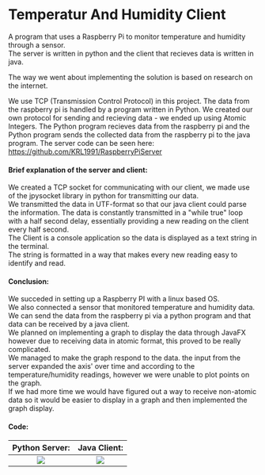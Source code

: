 # Temperatur And Humidity Client
A program that uses a Raspberry Pi to monitor temperature and humidity through a sensor.  
The server is written in python and the client that recieves data is written in java.

The way we went about implementing the solution is based on research on the internet.

We use TCP (Transmission Control Protocol) in this project. The data from the raspberry pi is handled by a program written in Python.
We created our own protocol for sending and recieving data -  we ended up using Atomic Integers.
The Python program recieves data from the raspberry pi and the Python program sends the collected data from the raspberry pi to the java program.
The server code can be seen here: https://github.com/KRL1991/RaspberryPiServer

#### Brief explanation of the server and client:
We created a TCP socket for communicating with our client, we made use of the jpysocket library in python for transmitting our data.  
We transmitted the data in UTF-format so that our java client could parse the information. 
The data is constantly transmitted in a "while true" loop with a half second delay, essentially providing a new reading on the client every half second.  
The Client is a console application so the data is displayed as a text string in the terminal.  
The string is formatted in a way that makes every new reading easy to identify and read.


#### Conclusion:
We succeded in setting up a Raspberry PI with a linux based OS.  
We also connected a sensor that monitored temperature and humidity data.  
We can send the data from the raspberry pi via a python program and that data can be received by a java client.  
We planned on implementing a graph to display the data through JavaFX however due to receiving data in atomic format, this proved to be really complicated.  
We managed to make the graph respond to the data.
the input from the server expanded the axis' over time and according to the temperature/humidity readings, however we were unable to plot points on the graph.  
If we had more time we would have figured out a way to receive non-atomic data so it would be easier to display in a graph and then implemented the graph display.


#### Code:

Python Server:             |  Java Client:
:-------------------------:|:-------------------------:
![](https://user-images.githubusercontent.com/70659124/135987885-2cc45715-c389-4790-a47b-bc4cdc10e559.png)  |  ![](https://user-images.githubusercontent.com/70659124/135988744-93788d57-7be6-482c-8082-79682b22890b.png)
